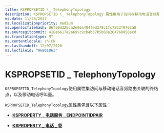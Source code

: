 ```yaml
---
title: KSPROPSETID \_ TelephonyTopology
description: KSPROPSETID \_ TelephonyTopology 属性集用于访问与移动电话音频路由关联的终结点，以及移动电话呼叫量。
ms.date: 11/28/2017
ms.localizationpriority: medium
ms.openlocfilehash: 06f50d325ca2e06a404fed378c1fc7823f9762a8
ms.sourcegitcommit: 418e6617e2a695c9cb4b37b5b60e264760858acd
ms.translationtype: MT
ms.contentlocale: zh-CN
ms.lasthandoff: 12/07/2020
ms.locfileid: "96801063"
---
```

# <a name="kspropsetid_telephonytopology"></a>KSPROPSETID \_ TelephonyTopology


`KSPROPSETID_TelephonyTopology`使用属性集访问与移动电话音频路由关联的终结点，以及移动电话呼叫量。

`KSPROPSETID_TelephonyTopology`属性集包含以下属性：

-   [**KSPROPERTY \_ 电话服务 \_ ENDPOINTIDPAIR**](ksproperty-telephony-endpointidpair.md)

-   [**KSPROPERTY \_ 电话 \_ 卷**](ksproperty-telephony-volume.md)

 

 





